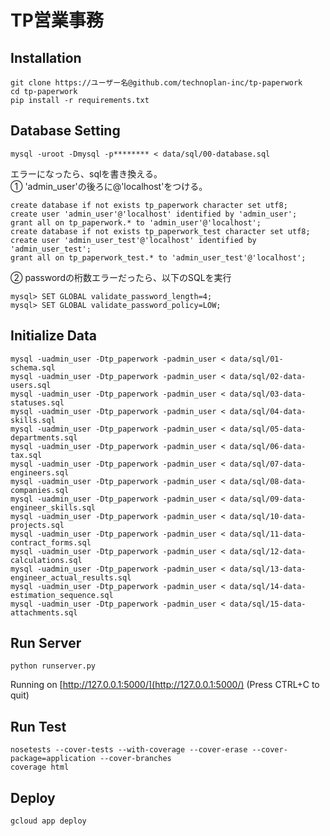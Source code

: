 TP営業事務
==============
<!-- [![Build Status](https://travis-ci.org//tp-paperwork.png?branch=master)](https://travis-ci.org//tp-paperwork) -->


Installation
------------
```
git clone https://ユーザー名@github.com/technoplan-inc/tp-paperwork
cd tp-paperwork
pip install -r requirements.txt
```


Database Setting
----------------------------
```
mysql -uroot -Dmysql -p******** < data/sql/00-database.sql
```
エラーになったら、sqlを書き換える。  
① 'admin_user'の後ろに@'localhost'をつける。  
```mysql
create database if not exists tp_paperwork character set utf8;
create user 'admin_user'@'localhost' identified by 'admin_user';
grant all on tp_paperwork.* to 'admin_user'@'localhost';
create database if not exists tp_paperwork_test character set utf8;
create user 'admin_user_test'@'localhost' identified by 'admin_user_test';
grant all on tp_paperwork_test.* to 'admin_user_test'@'localhost';
```

② passwordの桁数エラーだったら、以下のSQLを実行
```mysql
mysql> SET GLOBAL validate_password_length=4;
mysql> SET GLOBAL validate_password_policy=LOW;
```


Initialize Data
----------------------------
```
mysql -uadmin_user -Dtp_paperwork -padmin_user < data/sql/01-schema.sql
mysql -uadmin_user -Dtp_paperwork -padmin_user < data/sql/02-data-users.sql
mysql -uadmin_user -Dtp_paperwork -padmin_user < data/sql/03-data-statuses.sql
mysql -uadmin_user -Dtp_paperwork -padmin_user < data/sql/04-data-skills.sql
mysql -uadmin_user -Dtp_paperwork -padmin_user < data/sql/05-data-departments.sql
mysql -uadmin_user -Dtp_paperwork -padmin_user < data/sql/06-data-tax.sql
mysql -uadmin_user -Dtp_paperwork -padmin_user < data/sql/07-data-engineers.sql
mysql -uadmin_user -Dtp_paperwork -padmin_user < data/sql/08-data-companies.sql
mysql -uadmin_user -Dtp_paperwork -padmin_user < data/sql/09-data-engineer_skills.sql
mysql -uadmin_user -Dtp_paperwork -padmin_user < data/sql/10-data-projects.sql
mysql -uadmin_user -Dtp_paperwork -padmin_user < data/sql/11-data-contract_forms.sql
mysql -uadmin_user -Dtp_paperwork -padmin_user < data/sql/12-data-calculations.sql
mysql -uadmin_user -Dtp_paperwork -padmin_user < data/sql/13-data-engineer_actual_results.sql
mysql -uadmin_user -Dtp_paperwork -padmin_user < data/sql/14-data-estimation_sequence.sql
mysql -uadmin_user -Dtp_paperwork -padmin_user < data/sql/15-data-attachments.sql
```


Run Server
----------------------------
```
python runserver.py
```
Running on [http://127.0.0.1:5000/](http://127.0.0.1:5000/) (Press CTRL+C to quit)


Run Test
-----------------------------
```
nosetests --cover-tests --with-coverage --cover-erase --cover-package=application --cover-branches
coverage html
```


Deploy
-----------------------------
```
gcloud app deploy
```